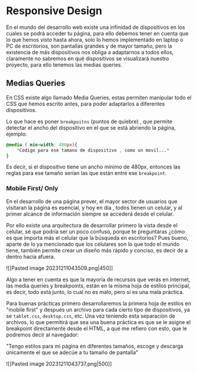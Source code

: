 # Responsive Design
En el mundo del desarrollo web existe una infinidad de dispositivos en los cuales se podrá acceder tu página, para ello debemos tener en cuenta que lo que hemos visto hasta ahora, solo lo hemos implementado en laptop o PC de escritorios, son pantallas grandes y de mayor tamaño, pero la existencia de más dispositivos nos obliga a adaptarnos a todos ellos, claramente no sabremos en qué dispositivos se visualizará nuestro proyecto, para ello tenemos las medias queries.
## Medias Queries
En CSS existe algo llamado Media Queries, estas permiten manipular todo el CSS que hemos escrito antes, para poder adaptarlos a diferentes dispositivos.

Lo que hace es poner `breakpoitns` (puntos de quiebre) , que permite detectar el ancho del dispositivo en el que se está abriendo la página, ejemplo:

```CSS
@media ( min-width: 480px){
	*Codigo para ese tamano de dispositivo , como un movil...*
}
```
Es decir, si el dispositivo tiene un ancho mínimo de 480px, entonces las reglas para ese tamaño serían las que están entre ese `breakpoint`. 
### Mobile First/ Only
En el desarrollo de una página prever, el mayor sector de usuarios que visitaran la página es esencial, y hoy en día , todos tienen un celular, y al primer alcance de información siempre se accederá desde el celular.

Por ello existe una arquitectura de desarrollar primero la vista desde el celular, sé que podría ser un poco confuso, porque te preguntaras ¿cómo es que importa más el celular que la búsqueda en escritorios? Pues bueno, aparte de lo ya mencionado que los celulares son lo que todo el mundo tiene, también permite crear un diseño más rápido y conciso, es decir de a dentro hacia afuera.

![[Pasted image 20231211043509.png|450]]

Algo a tener en cuenta es que la mayoría de recursos que verás en internet, las media queries y breakpoints, están en la misma hoja de estilos principal, es decir, todo está junto, lo cual no es malo, pero sí es una mala práctica.

Para buenas prácticas primero desarrollaremos la primera hoja de estilos en "mobile first" y después un archivo para cada cierto tipo de dispositivos, ya se `tablet.css`, `desktop.css`, etc. Una vez teniendo esta separación de archivos, lo que permitirá que sea una buena práctica es que se le asigne el breakpoint directamente desde el HTML, a qué me refiero con esto, que le podremos decir al navegador: 

"Tengo estilos para mi página en diferentes tamaños, escoge y descarga únicamente el que se adecúe a tu tamaño de pantalla"

![[Pasted image 20231211043737.png|500]]

